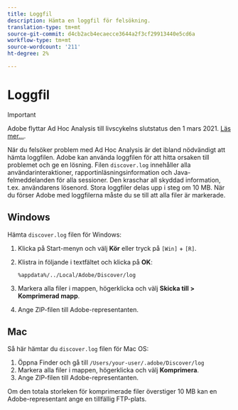 ```yaml
---
title: Loggfil
description: Hämta en loggfil för felsökning.
translation-type: tm+mt
source-git-commit: d4cb2acb4ecaecce3644a2f3cf29913440e5cd6a
workflow-type: tm+mt
source-wordcount: '211'
ht-degree: 2%

---
```



# Loggfil

>[!IMPORTANT]
>
>Adobe flyttar Ad Hoc Analysis till livscykelns slutstatus den 1 mars 2021. [Läs mer...](https://adobe.ly/discoverworkspace).

När du felsöker problem med Ad Hoc Analysis är det ibland nödvändigt att hämta loggfilen. Adobe kan använda loggfilen för att hitta orsaken till problemet och ge en lösning. Filen `discover.log` innehåller alla användarinteraktioner, rapportinläsningsinformation och Java-felmeddelanden för alla sessioner. Den kraschar all skyddad information, t.ex. användarens lösenord. Stora loggfiler delas upp i steg om 10 MB. När du förser Adobe med loggfilerna måste du se till att alla filer är markerade.

## Windows

Hämta `discover.log` filen för Windows:

1. Klicka på Start-menyn och välj **Kör** eller tryck på `[Win]` + `[R]`.
2. Klistra in följande i textfältet och klicka på **OK**:

   ```text
   %appdata%/../Local/Adobe/Discover/log
   ```

3. Markera alla filer i mappen, högerklicka och välj **Skicka till > Komprimerad mapp**.
4. Ange ZIP-filen till Adobe-representanten.

## Mac

Så här hämtar du `discover.log` filen för Mac OS:

1. Öppna Finder och gå till `/Users/your-user/.adobe/Discover/log`
2. Markera alla filer i mappen, högerklicka och välj **Komprimera**.
3. Ange ZIP-filen till Adobe-representanten.

Om den totala storleken för komprimerade filer överstiger 10 MB kan en Adobe-representant ange en tillfällig FTP-plats.
